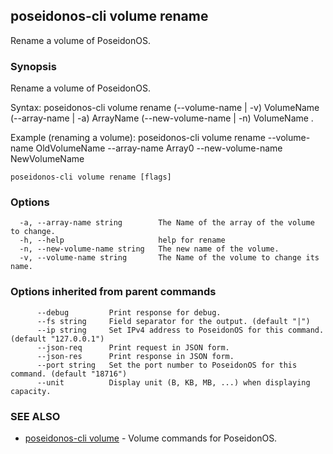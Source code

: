 ## poseidonos-cli volume rename

Rename a volume of PoseidonOS.

### Synopsis


Rename a volume of PoseidonOS.

Syntax:
	poseidonos-cli volume rename (--volume-name | -v) VolumeName (--array-name | -a) ArrayName 
	(--new-volume-name | -n) VolumeName .

Example (renaming a volume): 
	poseidonos-cli volume rename --volume-name OldVolumeName --array-name Array0 --new-volume-name NewVolumeName
          

```
poseidonos-cli volume rename [flags]
```

### Options

```
  -a, --array-name string        The Name of the array of the volume to change.
  -h, --help                     help for rename
  -n, --new-volume-name string   The new name of the volume.
  -v, --volume-name string       The Name of the volume to change its name.
```

### Options inherited from parent commands

```
      --debug         Print response for debug.
      --fs string     Field separator for the output. (default "|")
      --ip string     Set IPv4 address to PoseidonOS for this command. (default "127.0.0.1")
      --json-req      Print request in JSON form.
      --json-res      Print response in JSON form.
      --port string   Set the port number to PoseidonOS for this command. (default "18716")
      --unit          Display unit (B, KB, MB, ...) when displaying capacity.
```

### SEE ALSO

* [poseidonos-cli volume](poseidonos-cli_volume.md)	 - Volume commands for PoseidonOS.

